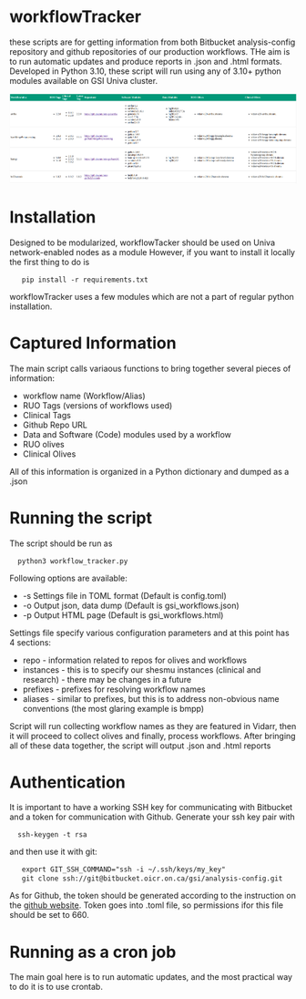 # workflowTracker

these scripts are for getting information from both Bitbucket analysis-config repository and
github repositories of our production workflows. THe aim is to run automatic updates and produce
reports in .json and .html formats. Developed in Python 3.10, these script will run using any of
3.10+ python modules available on GSI Univa cluster.

![HTML output](docs/table_snapshot.png)

# Installation

Designed to be modularized, workflowTacker should be used on Univa network-enabled nodes as a module
However, if you want to install it locally the first thing to do is 

```
   pip install -r requirements.txt
```

workflowTracker uses a few modules which are not a part of regular python installation.

# Captured Information

The main script calls variaous functions to bring together several pieces of information:

* workflow name (Workflow/Alias)
* RUO Tags (versions of workflows used)
* Clinical Tags
* Github Repo URL
* Data and Software (Code) modules used by a workflow
* RUO olives
* Clinical Olives

All of this information is organized in a Python dictionary and dumped as a .json

# Running the script

The script should be run as 

```
  python3 workflow_tracker.py
```

Following options are available:

* -s Settings file in TOML format (Default is config.toml)
* -o Output json, data dump       (Default is gsi_workflows.json)
* -p Output HTML page             (Default is gsi_workflows.html)

Settings file specify various configuration parameters and at this point has 4 sections:

* repo        - information related to repos for olives and workflows
* instances   - this is to specify our shesmu instances (clinical and research) - there may be changes in a future
* prefixes    - prefixes for resolving workflow names
* aliases     - similar to prefixes, but this is to address non-obvious name conventions (the most glaring example is bmpp)

Script will run collecting workflow names as they are featured in Vidarr, then it will proceed to collect olives and finally,
process workflows. After bringing all of these data together, the script will output .json and .html reports

# Authentication

It is important to have a working SSH key for communicating with Bitbucket and a token for communication with Github.
Generate your ssh key pair with 

```
  ssh-keygen -t rsa
```

and then use it with git:

```
   export GIT_SSH_COMMAND="ssh -i ~/.ssh/keys/my_key"
   git clone ssh://git@bitbucket.oicr.on.ca/gsi/analysis-config.git   
```

As for Github, the token should be generated according to the instruction on the [github website](https://docs.github.com/en/authentication/keeping-your-account-and-data-secure/managing-your-personal-access-tokens). Token goes into .toml file, so permissions ifor this file should be set to 660.

# Running as a cron job

The main goal here is to run automatic updates, and the most practical way to do it is to use crontab.
